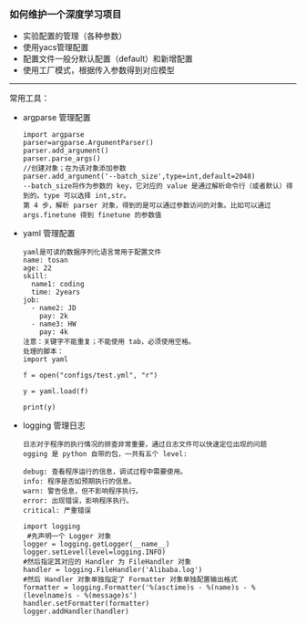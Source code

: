 ### 如何维护一个深度学习项目

- 实验配置的管理（各种参数）
- 使用yacs管理配置
- 配置文件一般分默认配置（default）和新增配置
- 使用工厂模式，根据传入参数得到对应模型

---

常用工具：

- argparse  管理配置

  ``````
  import argparse
  parser=argparse.ArgumentParser()
  parser.add_argument()
  parser.parse_args()
  //创建对象；在为该对象添加参数
  parser.add_argument('--batch_size',type=int,default=2048)
  --batch_size将作为参数的 key，它对应的 value 是通过解析命令行（或者默认）得到的。type 可以选择 int,str。
  第 4 步，解析 parser 对象，得到的是可以通过参数访问的对象。比如可以通过args.finetune 得到 finetune 的参数值
  ``````

  

- yaml  管理配置

  ``````
  yaml是可读的数据序列化语言常用于配置文件
  name: tosan
  age: 22
  skill:
    name1: coding
    time: 2years
  job:
    - name2: JD
      pay: 2k
    - name3: HW
      pay: 4k
  注意：关键字不能重复；不能使用 tab，必须使用空格。
  处理的脚本：
  import yaml 
  
  f = open("configs/test.yml", "r")
  
  y = yaml.load(f)
  
  print(y)
  ``````

  

- logging  管理日志

  ``````
  日志对于程序的执行情况的排查非常重要，通过日志文件可以快速定位出现的问题
  ogging 是 python 自带的包，一共有五个 level:
  
  debug: 查看程序运行的信息，调试过程中需要使用。
  info: 程序是否如预期执行的信息。
  warn: 警告信息，但不影响程序执行。
  error: 出现错误，影响程序执行。
  critical: 严重错误
  
  import logging
   #先声明一个 Logger 对象
  logger = logging.getLogger(__name__)
  logger.setLevel(level=logging.INFO)
  #然后指定其对应的 Handler 为 FileHandler 对象
  handler = logging.FileHandler('Alibaba.log')
  #然后 Handler 对象单独指定了 Formatter 对象单独配置输出格式
  formatter = logging.Formatter('%(asctime)s - %(name)s - %(levelname)s - %(message)s')
  handler.setFormatter(formatter)
  logger.addHandler(handler)
  ``````

  